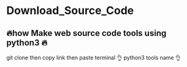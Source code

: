 # Download_Source_Code
## 🔥how Make web source code tools using python3 🔥
git clone then copy link then paste terminal
👌 python3 tools name 👌

